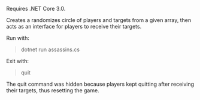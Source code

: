 Requires .NET Core 3.0.

Creates a randomizes circle of players and targets from a given array, then acts as an interface for players to receive their targets.

Run with:
> dotnet run assassins.cs

Exit with:
> quit

The quit command was hidden because players kept quitting after receiving their targets, thus resetting the game.
